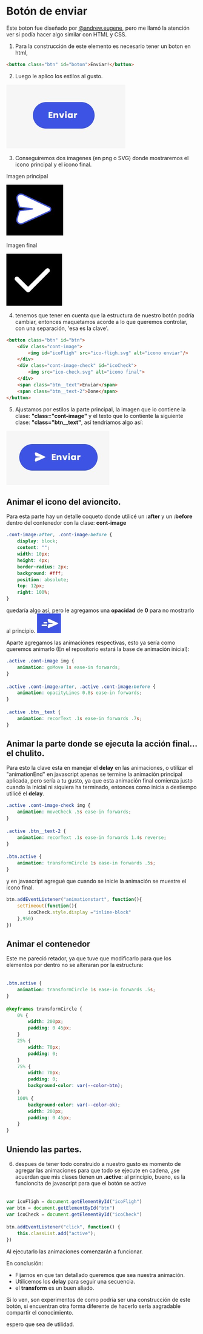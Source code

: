 # Botón de enviar

Este boton fue diseñado por
[@andrew.eugene](https://www.instagram.com/p/CAu-3qggz49/), pero me llamó la atención ver si podía hacer algo similar con HTML y CSS.

1. Para la construcción de este elemento es necesario tener un boton en html,

````html
<button class="btn" id="boton">Enviar!</button>
````

2. Luego le aplico los estilos al gusto.

![imagen boton](https://raw.githubusercontent.com/johnbeto20/pildoritas-css-botonSend/master/img_Readme/btn-enviar.jpg)

3. Conseguiremos dos imagenes (en png o SVG) donde mostraremos el icono principal y el icono final.

Imagen principal

![imagen inicial](https://raw.githubusercontent.com/johnbeto20/pildoritas-css-botonSend/master/img_Readme/ico-send.jpg)

Imagen final

![imagen final](https://raw.githubusercontent.com/johnbeto20/pildoritas-css-botonSend/master/img_Readme/ico-done.jpg)

4. tenemos que tener en cuenta que la estructura de nuestro botón podría cambiar, entonces maquetamos acorde a lo que queremos controlar, con una separación, 'esa es la clave'.

````html
<button class="btn" id="btn">
    <div class="cont-image">
        <img id="icoFligh" src="ico-fligh.svg" alt="icono enviar"/>
    </div>
    <div class="cont-image-check" id="icoCheck">
        <img src="ico-check.svg" alt="icono final">
    </div>
    <span class="btn__text">Enviar</span>
    <span class="btn__text-2">Done</span>
</button>
````
5. Ajustamos por estilos la parte principal, la imagen que lo contiene la clase: **"class="cont-image"** y el texto que lo contiente la siguiente clase: **"class="btn__text"**, así tendríamos algo así:

![imagen enviar final](https://raw.githubusercontent.com/johnbeto20/pildoritas-css-botonSend/master/img_Readme/boton-enviar-finish.jpg)

## Animar el icono del avioncito.

Para esta parte hay un detalle coqueto donde utilicé un **:after** y un **:before** dentro del contenedor con la clase: **cont-image**

````css
.cont-image:after, .cont-image:before {
    display: block;
    content: "";
    width: 10px;
    height: 4px;
    border-radius: 2px;
    background: #fff;
    position: absolute;
    top: 12px;
    right: 100%;
}
````
quedaría algo así, pero le agregamos una **opacidad** de **0** para no mostrarlo al principio.
![imagen lineas del avion](https://raw.githubusercontent.com/johnbeto20/pildoritas-css-botonSend/master/img_Readme/image-avion-con-lineas.jpg)

Aparte agregamos las animaciónes respectivas, esto ya sería como queremos animarlo (En el repositorio estará la base de animación inicial):

````css
.active .cont-image img {
    animation: goMove 1s ease-in forwards;
}

.active .cont-image:after, .active .cont-image:before {
    animation: opacityLines 0.8s ease-in forwards;
}

.active .btn__text {
    animation: recorText .1s ease-in forwards .7s;
}
````

## Animar la parte donde se ejecuta la acción final... el chulito.

Para esto la clave esta en manejar el **delay** en las animaciones, o utilizar el "animationEnd" en javascript apenas se termine la animación principal aplicada, pero sería a tu gusto, ya que esta animación final comienza justo cuando la inicial ni siquiera ha terminado, entonces como inicia a destiempo utilicé el **delay**.

````css
.active .cont-image-check img {
    animation: moveCheck .5s ease-in forwards;
}

.active .btn__text-2 {
    animation: recorText .1s ease-in forwards 1.4s reverse;
}

.btn.active {
    animation: transformCircle 1s ease-in forwards .5s;
}
````

y en javascript agregué que cuando se inicie la animación se muestre el icono final. 

````javascript
btn.addEventListener("animationstart", function(){
    setTimeout(function(){
        icoCheck.style.display ="inline-block"
    },950)
})
````

## Animar el contenedor

Este me pareció retador, ya que tuve que modificarlo para que los elementos por dentro no se alteraran por la estructura:

````css

.btn.active {
    animation: transformCircle 1s ease-in forwards .5s;
}

@keyframes transformCircle {
    0% {
        width: 200px;
        padding: 0 45px;
    }
    25% {
        width: 70px;
        padding: 0;
    }
    75% {
        width: 70px;
        padding: 0;
        background-color: var(--color-btn);
    }
    100% {
        background-color: var(--color-ok);
        width: 200px;
        padding: 0 45px;
    }
}
````

## Uniendo las partes.

6. despues de tener todo construido a nuestro gusto es momento de agregar las animaciones para que todo se ejecute en cadena, ¿se acuerdan que mis clases tienen un **.active**: al principio, bueno, es la funcioncita de javascript para que el botón se active
```javascript

var icoFligh = document.getElementById("icoFligh")
var btn = document.getElementById("btn")
var icoCheck = document.getElementById("icoCheck")

btn.addEventListener("click", function() {
    this.classList.add("active");
})

````

Al ejecutarlo las animaciones comenzarán a funcionar.

En conclusión:

* Fijarnos en que tan detallado queremos que sea nuestra animación. 
* Utilicemos los **delay** para seguir una secuencia.
* el **transform** es un buen aliado.

Si lo ven, son experimentos de como podría ser una construcción de este botón, si encuentran otra forma diferente de hacerlo sería aagradable compartir el conocimiento.

espero que sea de utilidad.